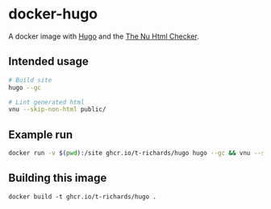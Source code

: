# docker-hugo

A docker image with [Hugo][hugo] and the [The Nu Html Checker][vnu].

## Intended usage

```bash
# Build site
hugo --gc

# Lint generated html
vnu --skip-non-html public/
```

## Example run

```bash
docker run -v $(pwd):/site ghcr.io/t-richards/hugo hugo --gc && vnu --skip-non-html public/
```

## Building this image

```
docker build -t ghcr.io/t-richards/hugo .
```

[hugo]: https://github.com/gohugoio/hugo
[vnu]: https://github.com/validator/validator
